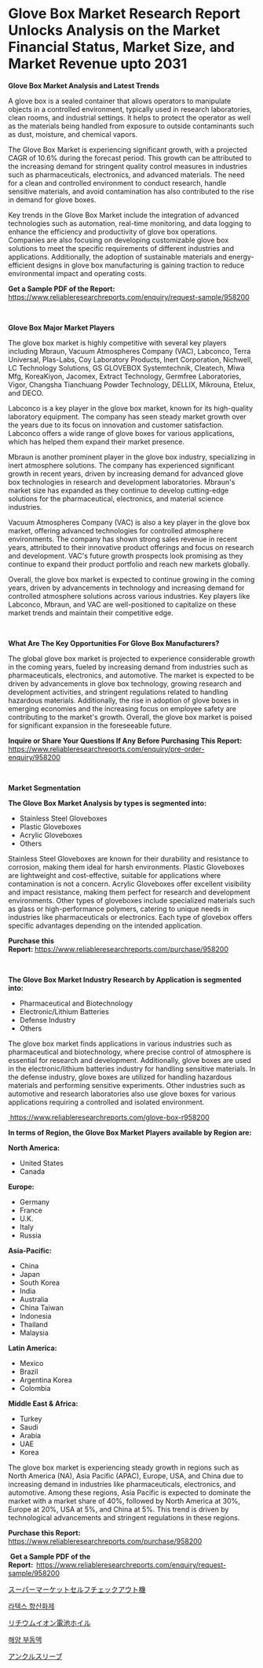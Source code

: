 <p><h1>Glove Box Market Research Report Unlocks Analysis on the Market Financial Status, Market Size, and Market Revenue upto 2031</h1></p><p><strong>Glove Box Market Analysis and Latest Trends</strong></p>
<p><p>A glove box is a sealed container that allows operators to manipulate objects in a controlled environment, typically used in research laboratories, clean rooms, and industrial settings. It helps to protect the operator as well as the materials being handled from exposure to outside contaminants such as dust, moisture, and chemical vapors.</p><p>The Glove Box Market is experiencing significant growth, with a projected CAGR of 10.6% during the forecast period. This growth can be attributed to the increasing demand for stringent quality control measures in industries such as pharmaceuticals, electronics, and advanced materials. The need for a clean and controlled environment to conduct research, handle sensitive materials, and avoid contamination has also contributed to the rise in demand for glove boxes.</p><p>Key trends in the Glove Box Market include the integration of advanced technologies such as automation, real-time monitoring, and data logging to enhance the efficiency and productivity of glove box operations. Companies are also focusing on developing customizable glove box solutions to meet the specific requirements of different industries and applications. Additionally, the adoption of sustainable materials and energy-efficient designs in glove box manufacturing is gaining traction to reduce environmental impact and operating costs.</p></p>
<p><strong>Get a Sample PDF of the Report:&nbsp;</strong> <a href="https://www.reliableresearchreports.com/enquiry/request-sample/958200">https://www.reliableresearchreports.com/enquiry/request-sample/958200</a></p>
<p>&nbsp;</p>
<p><strong>Glove Box Major Market Players</strong></p>
<p><p>The glove box market is highly competitive with several key players including Mbraun, Vacuum Atmospheres Company (VAC), Labconco, Terra Universal, Plas-Labs, Coy Laboratory Products, Inert Corporation, Nichwell, LC Technology Solutions, GS GLOVEBOX Systemtechnik, Cleatech, Miwa Mfg, KoreaKiyon, Jacomex, Extract Technology, Germfree Laboratories, Vigor, Changsha Tianchuang Powder Technology, DELLIX, Mikrouna, Etelux, and DECO.</p><p>Labconco is a key player in the glove box market, known for its high-quality laboratory equipment. The company has seen steady market growth over the years due to its focus on innovation and customer satisfaction. Labconco offers a wide range of glove boxes for various applications, which has helped them expand their market presence.</p><p>Mbraun is another prominent player in the glove box industry, specializing in inert atmosphere solutions. The company has experienced significant growth in recent years, driven by increasing demand for advanced glove box technologies in research and development laboratories. Mbraun's market size has expanded as they continue to develop cutting-edge solutions for the pharmaceutical, electronics, and material science industries.</p><p>Vacuum Atmospheres Company (VAC) is also a key player in the glove box market, offering advanced technologies for controlled atmosphere environments. The company has shown strong sales revenue in recent years, attributed to their innovative product offerings and focus on research and development. VAC's future growth prospects look promising as they continue to expand their product portfolio and reach new markets globally.</p><p>Overall, the glove box market is expected to continue growing in the coming years, driven by advancements in technology and increasing demand for controlled atmosphere solutions across various industries. Key players like Labconco, Mbraun, and VAC are well-positioned to capitalize on these market trends and maintain their competitive edge.</p></p>
<p>&nbsp;</p>
<p><strong>What Are The Key Opportunities For Glove Box Manufacturers?</strong></p>
<p><p>The global glove box market is projected to experience considerable growth in the coming years, fueled by increasing demand from industries such as pharmaceuticals, electronics, and automotive. The market is expected to be driven by advancements in glove box technology, growing research and development activities, and stringent regulations related to handling hazardous materials. Additionally, the rise in adoption of glove boxes in emerging economies and the increasing focus on employee safety are contributing to the market's growth. Overall, the glove box market is poised for significant expansion in the foreseeable future.</p></p>
<p><strong>Inquire or Share Your Questions If Any Before Purchasing This Report:</strong> <a href="https://www.reliableresearchreports.com/enquiry/pre-order-enquiry/958200">https://www.reliableresearchreports.com/enquiry/pre-order-enquiry/958200</a></p>
<p>&nbsp;</p>
<p><strong>Market Segmentation</strong></p>
<p><strong>The Glove Box Market Analysis by types is segmented into:</strong></p>
<p><ul><li>Stainless Steel Gloveboxes</li><li>Plastic Gloveboxes</li><li>Acrylic Gloveboxes</li><li>Others</li></ul></p>
<p><p>Stainless Steel Gloveboxes are known for their durability and resistance to corrosion, making them ideal for harsh environments. Plastic Gloveboxes are lightweight and cost-effective, suitable for applications where contamination is not a concern. Acrylic Gloveboxes offer excellent visibility and impact resistance, making them perfect for research and development environments. Other types of gloveboxes include specialized materials such as glass or high-performance polymers, catering to unique needs in industries like pharmaceuticals or electronics. Each type of glovebox offers specific advantages depending on the intended application.</p></p>
<p><strong>Purchase this Report:&nbsp;</strong><a href="https://www.reliableresearchreports.com/purchase/958200">https://www.reliableresearchreports.com/purchase/958200</a></p>
<p>&nbsp;</p>
<p><strong>The Glove Box Market Industry Research by Application is segmented into:</strong></p>
<p><ul><li>Pharmaceutical and Biotechnology</li><li>Electronic/Lithium Batteries</li><li>Defense Industry</li><li>Others</li></ul></p>
<p><p>The glove box market finds applications in various industries such as pharmaceutical and biotechnology, where precise control of atmosphere is essential for research and development. Additionally, glove boxes are used in the electronic/lithium batteries industry for handling sensitive materials. In the defense industry, glove boxes are utilized for handling hazardous materials and performing sensitive experiments. Other industries such as automotive and research laboratories also use glove boxes for various applications requiring a controlled and isolated environment.</p></p>
<p><a href="https://www.reliableresearchreports.com/glove-box-r958200">&nbsp;https://www.reliableresearchreports.com/glove-box-r958200</a></p>
<p><strong>In terms of Region, the Glove Box Market Players available by Region are:</strong></p>
<p>
    <p> <strong> North America: </strong>
        <ul>
            <li>United States</li>
            <li>Canada</li>
        </ul>
        </p> 
    <p> <strong> Europe: </strong>
        <ul>
            <li>Germany</li>
            <li>France</li>
            <li>U.K.</li>
            <li>Italy</li>
            <li>Russia</li>
        </ul>
        </p> 
    <p> <strong> Asia-Pacific: </strong>
        <ul>
            <li>China</li>
            <li>Japan</li>
            <li>South Korea</li>
            <li>India</li>
            <li>Australia</li>
            <li>China Taiwan</li>
            <li>Indonesia</li>
            <li>Thailand</li>
            <li>Malaysia</li>
        </ul>
        </p> 
    <p> <strong> Latin America: </strong>
        <ul>
            <li>Mexico</li>
            <li>Brazil</li>
            <li>Argentina Korea</li>
            <li>Colombia</li>
        </ul>
        </p> 
    <p> <strong> Middle East & Africa: </strong>
        <ul>
            <li>Turkey</li>
            <li>Saudi</li>
            <li>Arabia</li>
            <li>UAE</li>
            <li>Korea</li>
        </ul>
    </p>
    </p>
<p><p>The glove box market is experiencing steady growth in regions such as North America (NA), Asia Pacific (APAC), Europe, USA, and China due to increasing demand in industries like pharmaceuticals, electronics, and automotive. Among these regions, Asia Pacific is expected to dominate the market with a market share of 40%, followed by North America at 30%, Europe at 20%, USA at 5%, and China at 5%. This trend is driven by technological advancements and stringent regulations in these regions.</p></p>
<p><strong>Purchase this Report: </strong><a href="https://www.reliableresearchreports.com/purchase/958200">https://www.reliableresearchreports.com/purchase/958200</a></p>
<p>&nbsp;<strong>Get a Sample PDF of the Report:&nbsp;&nbsp;</strong><a href="https://www.reliableresearchreports.com/enquiry/request-sample/958200">https://www.reliableresearchreports.com/enquiry/request-sample/958200</a></p>
<p><strong></strong></p>
<p><p><a href="https://medium.com/@reannakling/%E3%82%B9%E3%83%BC%E3%83%91%E3%83%BC%E3%83%9E%E3%83%BC%E3%82%B1%E3%83%83%E3%83%88%E3%81%AE%E3%82%BB%E3%83%AB%E3%83%95%E3%83%81%E3%82%A7%E3%83%83%E3%82%AF%E3%82%A2%E3%82%A6%E3%83%88%E6%A9%9F%E3%81%AE%E5%B8%82%E5%A0%B4%E5%8B%95%E5%90%91%E3%81%A8%E5%88%86%E6%9E%90-%E5%B0%86%E6%9D%A5%E6%88%90%E9%95%B7%E3%81%AE%E6%A9%9F%E4%BC%9A%E3%81%A8%E8%AA%B2%E9%A1%8C-2024%E5%B9%B4-2031%E5%B9%B4-57b34df76bfc">スーパーマーケットセルフチェックアウト機</a></p><p><a href="https://github.com/fernandotryO5lson96765/Market-Research-Report-List-2/blob/main/8259370170959.md">라텍스 항산화제</a></p><p><a href="https://medium.com/@hmjvxcbc3/%E3%83%AA%E3%83%81%E3%82%A6%E3%83%A0%E3%82%A4%E3%82%AA%E3%83%B3%E9%9B%BB%E6%B1%A0%E7%94%A8%E3%81%AE%E7%AE%94%E5%B8%82%E5%A0%B4%E3%81%AE%E5%8B%95%E5%90%91%E3%82%84%E6%88%90%E9%95%B7%E8%A6%81%E5%9B%A0%E3%82%92%E5%88%86%E6%9E%90%E3%81%97-2024%E5%B9%B4%E3%81%8B%E3%82%892031%E5%B9%B4%E3%81%BE%E3%81%A7%E3%81%AE%E4%BA%88%E6%B8%AC%E3%82%92%E8%A1%8C%E3%81%84%E3%81%BE%E3%81%99-5478d44c5ff4">リチウムイオン電池ホイル</a></p><p><a href="https://github.com/CliftonFisher9067/Market-Research-Report-List-2/blob/main/7316548170958.md">해양 부동액</a></p><p><a href="https://github.com/SantosDicki04/Market-Research-Report-List-2/blob/main/7761093159428.md">アンクルスリーブ</a></p></p>